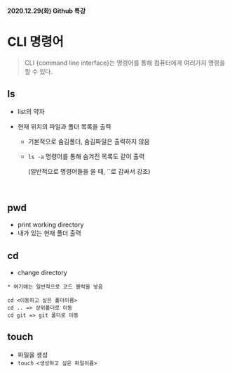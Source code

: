 #### 2020.12.29(화) Github 특강



# CLI 명령어

> CLI {command line interface}는 명령어를 통해 컴퓨터에게 여러가지 명령을 할 수 있다.



## ls

- list의 약자

- 현재 위치의 파일과 폴더 목록을 출력

  - 기본적으로 숨김폴더, 숨김파일은 출력하지 않음

  - `ls -a` 명령어를 통해 숨겨진 목록도 같이 출력

    (일반적으로 명령어들을 쓸 때, ``로 감싸서 강조)

​	

## pwd

- print working directory
- 내가 있는 현재 폴더 출력





## cd

- change directory

```
* 여기에는 일반적으로 코드 블럭을 넣음

cd <이동하고 싶은 폴더이름>
cd .. => 상위폴더로 이동
cd git => git 폴더로 이동
```





## touch

- 파일을 생성
- `touch <생성하고 싶은 파일이름>`





